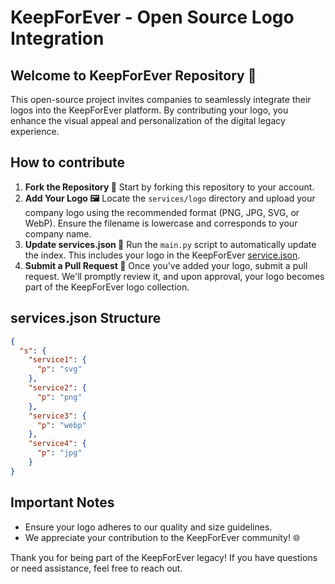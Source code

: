 # KeepForEver - Open Source Logo Integration

## Welcome to KeepForEver Repository 🚀

This open-source project invites companies to seamlessly integrate their logos into the KeepForEver platform. By contributing your logo, you enhance the visual appeal and personalization of the digital legacy experience.

## How to contribute

1. **Fork the Repository 🍴** Start by forking this repository to your account.
2. **Add Your Logo 🖼️** Locate the `services/logo` directory and upload your company logo using the recommended format (PNG, JPG, SVG, or WebP). Ensure the filename is lowercase and corresponds to your company name.
3. **Update services.json 📝** Run the `main.py` script to automatically update the index. This includes your logo in the KeepForEver [service.json](https://github.com/MyKeepForEver/add-your-logo/blob/main/service.json).
4. **Submit a Pull Request 🚢** Once you've added your logo, submit a pull request. We'll promptly review it, and upon approval, your logo becomes part of the KeepForEver logo collection.

## services.json Structure

```json
{
  "s": {
    "service1": {
      "p": "svg"
    },
    "service2": {
      "p": "png"
    },
    "service3": {
      "p": "webp"
    },
    "service4": {
      "p": "jpg"
    }
}
```

## Important Notes

- Ensure your logo adheres to our quality and size guidelines.
- We appreciate your contribution to the KeepForEver community! 🌐

Thank you for being part of the KeepForEver legacy! If you have questions or need assistance, feel free to reach out.

